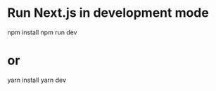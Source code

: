 <h1>Run Next.js in development mode
</h1>

<a>
npm install
npm run dev

# or

yarn install
yarn dev
</a>
